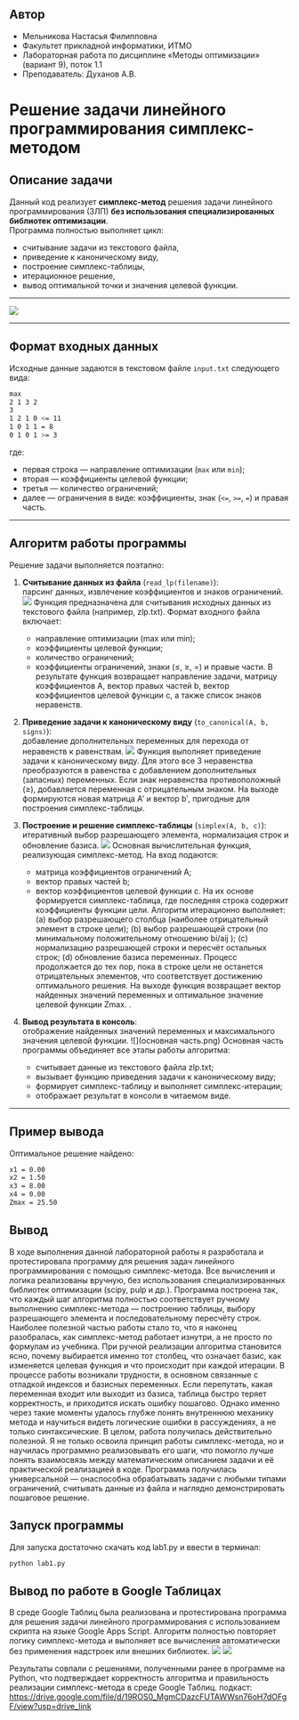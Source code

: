 ## Автор
- Мельникова Настасья Филипповна
- Факультет прикладной информатики, ИТМО
- Лабораторная работа по дисциплине «Методы оптимизации» (вариант 9), поток 1.1
- Преподаватель: Духанов А.В.

# Решение задачи линейного программирования симплекс-методом

## Описание задачи
Данный код реализует **симплекс-метод** решения задачи линейного программирования (ЗЛП) **без использования специализированных библиотек оптимизации**.  
Программа полностью выполняет цикл:  
- считывание задачи из текстового файла,  
- приведение к каноническому виду,  
- построение симплекс-таблицы,  
- итерационное решение,  
- вывод оптимальной точки и значения целевой функции.

---
![](математическаяформула.png)
  

---

## Формат входных данных
Исходные данные задаются в текстовом файле `input.txt` следующего вида:
```bash
max
2 1 3 2
3
1 2 1 0 <= 11
1 0 1 1 = 8
0 1 0 1 >= 3
```

где:
- первая строка — направление оптимизации (`max` или `min`);
- вторая — коэффициенты целевой функции;
- третья — количество ограничений;
- далее — ограничения в виде: коэффициенты, знак (`<=`, `>=`, `=`) и правая часть.

---

## Алгоритм работы программы
Решение задачи выполняется поэтапно:

1. **Считывание данных из файла** (`read_lp(filename)`):  
   парсинг данных, извлечение коэффициентов и знаков ограничений.
   ![](read_lp.png)
Функция предназначена для считывания исходных данных из текстового файла (например, zlp.txt). Формат входного файла включает:
    - направление оптимизации (max или min);
    - коэффициенты целевой функции;
    - количество ограничений;
    - коэффициенты ограничений, знаки (≤, ≥, =) и правые части.
В результате функция возвращает направление задачи, матрицу коэффициентов A, вектор правых частей b, вектор коэффициентов целевой функции c, а также список знаков неравенств.

3. **Приведение задачи к каноническому виду** (`to_canonical(A, b, signs)`):  
   добавление дополнительных переменных для перехода от неравенств к равенствам.
   ![](to_canonical.png)
   Функция выполняет приведение задачи к каноническому виду. Для этого все 3 неравенства преобразуются в равенства с добавлением дополнительных (запасных) переменных.
   Если знак неравенства противоположный (≥), добавляется переменная с отрицательным знаком. На выходе формируются новая матрица A′ и вектор b′, пригодные для построения симплекс-таблицы.
   
5. **Построение и решение симплекс-таблицы** (`simplex(A, b, c)`):  
   итеративный выбор разрешающего элемента, нормализация строк и обновление базиса.
   ![](simplex.png)
   Основная вычислительная функция, реализующая симплекс-метод. На вход подаются:
   - матрица коэффициентов ограничений A;
   - вектор правых частей b;
   - вектор коэффициентов целевой функции c.
   На их основе формируется симплекс-таблица, где последняя строка содержит коэффициенты функции цели. Алгоритм итерационно выполняет:
   (a) выбор разрешающего столбца (наиболее отрицательный элемент в строке цели);
   (b) выбор разрешающей строки (по минимальному положительному отношению bi/aij );
   (c) нормализацию разрешающей строки и пересчёт остальных строк;
   (d) обновление базиса переменных.
   Процесс продолжается до тех пор, пока в строке цели не останется отрицательных элементов, что соответствует достижению оптимального решения.
   На выходе функция возвращает вектор найденных значений переменных и оптимальное значение целевой функции Zmax. .
7. **Вывод результата в консоль**:  
   отображение найденных значений переменных и максимального значения целевой функции.
   ![](основная часть.png)
   Основная часть программы объединяет все этапы работы алгоритма:
   - считывает данные из текстового файла zlp.txt;
   - вызывает функцию приведения задачи к каноническому виду;
   - формирует симплекс-таблицу и выполняет симплекс-итерации;
   - отображает результат в консоли в читаемом виде.
---

## Пример вывода
Оптимальное решение найдено:
```bash
x1 = 0.00
x2 = 1.50
x3 = 8.00
x4 = 0.00
Zmax = 25.50
```
## Вывод
В ходе выполнения данной лабораторной работы я разработала и протестировала программу для решения задач линейного программирования с помощью симплекс-метода. 
Все вычисления и логика реализованы вручную, без использования специализированных библиотек оптимизации (scipy, pulp и др.). Программа построена так, что каждый шаг алгоритма полностью соответствует ручному выполнению симплекс-метода — построению таблицы, выбору разрешающего элемента и последовательному пересчёту строк.
Наиболее полезной частью работы стало то, что я наконец разобралась, как симплекс-метод работает изнутри, а не просто по формулам из учебника. При ручной реализации алгоритма становится ясно, почему выбирается именно тот столбец, что означает базис, как изменяется целевая функция и что происходит при каждой итерации.
В процессе работы возникали трудности, в основном связанные с отладкой индексов и базисных переменных. Если перепутать, какая переменная входит или выходит из базиса, таблица быстро теряет корректность, и приходится искать ошибку пошагово. Однако именно через такие моменты удалось глубже понять внутреннюю механику метода и научиться видеть логические ошибки в рассуждениях, а не только синтаксические. В целом, работа получилась действительно полезной. Я не только освоила принцип работы симплекс-метода, но и научилась программно реализовывать его шаги,
что помогло лучше понять взаимосвязь между математическим описанием задачи и её практической реализацией в коде. Программа получилась универсальной — онаспособна обрабатывать задачи с любыми типами ограничений, считывать данные из файла и наглядно демонстрировать пошаговое решение.


## Запуск программы
Для запуска достаточно скачать код lab1.py и ввести в терминал:
```bash
python lab1.py
```
## Вывод по работе в Google Таблицах
В среде Google Таблиц была реализована и протестирована программа для решения задачи линейного программирования с использованием скрипта на языке Google Apps Script.
Алгоритм полностью повторяет логику симплекс-метода и выполняет все вычисления автоматически без применения надстроек или внешних библиотек.
![](excel.png)
![](Javascript.png)



Результаты совпали с решениями, полученными ранее в программе на Python,
что подтверждает корректность алгоритма и правильность реализации симплекс-метода в среде Google Таблиц.
подкаст: https://drive.google.com/file/d/19ROS0_MgmCDazcFUTAWWsn76oH7dOFgF/view?usp=drive_link




